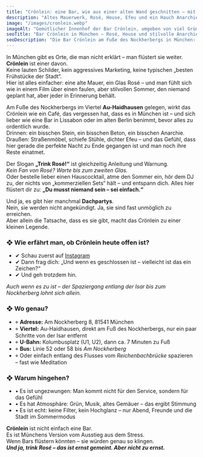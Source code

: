 ```yaml
---
title: "Crönlein: eine Bar, wie aus einer alten Wand geschnitten – mit Musik, Wein und Freiheit"
description: "Altes Mauerwerk, Rosé, House, Efeu und ein Hauch Anarchie – das Crönlein in München setzt auf Atmosphäre statt Trends."
image: "/images/cronlein.webp"
imageAlt: "Gemütlicher Innenhof der Bar Crönlein, umgeben von viel Grün"
seoTitle: "Bar Crönlein in München – Rosé, House und stilvolle Anarchie"
seoDescription: "Die Bar Crönlein am Fuße des Nockherbergs in München: ein Ort ohne Schild, aber mit Atmosphäre. Musik, Straßenmöbel, Cocktails und Dachpartys."
---
```


In München gibt es Orte, die man nicht erklärt – man flüstert sie weiter. **Crönlein** ist einer davon.  
Keine lauten Schilder, kein aggressives Marketing, keine typischen „besten Frühstücke der Stadt“.  
Hier ist alles einfacher: eine alte Mauer, ein Glas Rosé – und man fühlt sich wie in einem Film über einen faulen, aber stilvollen Sommer, den niemand geplant hat, aber jeder in Erinnerung behält.

Am Fuße des Nockherbergs im Viertel **Au-Haidhausen** gelegen, wirkt das Crönlein wie ein Café, das vergessen hat, dass es in München ist – und sich lieber wie eine Bar in Lissabon oder im alten Berlin benimmt, bevor alles zu ordentlich wurde.  
Drinnen: ein bisschen Stein, ein bisschen Beton, ein bisschen Anarchie.  
Draußen: Straßenmöbel, schiefe Stühle, dichter Efeu – und das Gefühl, dass hier gerade die perfekte Nacht zu Ende gegangen ist und man noch ihre Reste einatmet.

Der Slogan **„Trink Rosé!“** ist gleichzeitig Anleitung und Warnung.  
_Kein Fan von Rosé? Warte bis zum zweiten Glas._  
Oder bestelle lieber einen Hauscocktail, atme den Sommer ein, hör dem DJ zu, der nichts von „kommerziellen Sets“ hält – und entspann dich. Alles hier flüstert dir zu: **„Du musst niemand sein – sei einfach.“**

Und ja, es gibt hier manchmal **Dachpartys**.  
Nein, sie werden nicht angekündigt. Ja, sie sind fast unmöglich zu erreichen.  
Aber allein die Tatsache, dass es sie gibt, macht das Crönlein zu einer kleinen Legende.

### ❖ Wie erfährt man, ob Crönlein heute offen ist?

- ✔ Schau zuerst auf [Instagram](https://www.instagram.com/croenlein_/?hl=en)  
- ✔ Dann frag dich: „Und wenn es geschlossen ist – vielleicht ist das ein Zeichen?“  
- ✔ Und geh trotzdem hin.  

_Auch wenn es zu ist – der Spaziergang entlang der Isar bis zum Nockherberg lohnt sich allein._

### ❖ Wo genau?

- ⌖ **Adresse:** Am Nockherberg 8, 81541 München  
- ⌖ **Viertel:** Au-Haidhausen, direkt am Fuß des Nockherbergs, nur ein paar Schritte von der Isar entfernt  
- ⌖ **U-Bahn:** Kolumbusplatz (U1, U2), dann ca. 7 Minuten zu Fuß  
- ⌖ **Bus:** Linie 52 oder 58 bis *Am Nockherberg*  
- ⌖ Oder einfach entlang des Flusses vom *Reichenbachbrücke* spazieren – fast wie Meditation

### ❖ Warum hingehen?

- • Es ist ungezwungen: Man kommt nicht für den Service, sondern für das Gefühl  
- • Es hat Atmosphäre: Grün, Musik, altes Gemäuer – das ergibt Stimmung  
- • Es ist echt: keine Filter, kein Hochglanz – nur Abend, Freunde und die Stadt im Sommermodus

**Crönlein** ist nicht einfach eine Bar.  
Es ist Münchens Version vom Ausstieg aus dem Stress.  
Wenn Bars flüstern könnten – sie würden genau so klingen.  
_**Und ja, trink Rosé – das ist ernst gemeint. Aber nicht zu ernst.**_
